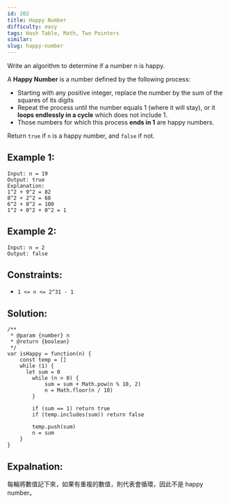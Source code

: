 ```yaml
---
id: 202
title: Happy Number
difficulty: easy
tags: Hash Table, Math, Two Pointers
similar:
slug: happy-number
---
```


Write an algorithm to determine if a number n is happy.

A **Happy Number** is a number defined by the following process:

- Starting with any positive integer, replace the number by the sum of the squares of its digits
- Repeat the process until the number equals 1 (where it will stay), or it **loops endlessly in a cycle** which does not include 1.
- Those numbers for which this process **ends in 1** are happy numbers.

Return `true` if `n` is a happy number, and `false` if not.

## Example 1:

```
Input: n = 19
Output: true
Explanation:
1^2 + 9^2 = 82
8^2 + 2^2 = 68
6^2 + 8^2 = 100
1^2 + 0^2 + 0^2 = 1
```

## Example 2:

```
Input: n = 2
Output: false
```

## Constraints:

- `1 <= n <= 2^31 - 1`

## Solution:

```
/**
 * @param {number} n
 * @return {boolean}
 */
var isHappy = function(n) {
    const temp = []
    while (1) {
      let sum = 0
        while (n > 0) {
            sum = sum + Math.pow(n % 10, 2)
            n = Math.floor(n / 10)
        }

        if (sum == 1) return true
        if (temp.includes(sum)) return false

        temp.push(sum)
        n = sum
    }
}
```

## Expalnation:

每輪將數值記下來，如果有重複的數值，則代表會循環，因此不是 happy number。
